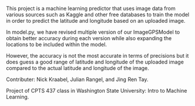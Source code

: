 This project is a machine learning predictor that uses image data from various sources such as Kaggle and other free databases to train the model in order to predict the latitude and longitude based on an uploaded image.

In model.py, we have revised multiple version of our ImageGPSModel to obtain better accuracy during each version while also expanding the locations to be included within the model. 

However, the accuracy is not the most accurate in terms of precisions but it does guess a good range of latitude and longitude of the uploaded image compared to the actual latitude and longitude of the image.

Contributer: Nick Kraabel, Julian Rangel, and Jing Ren Tay.

Project of CPTS 437 class in Washington State University: Intro to Machine Learning.
